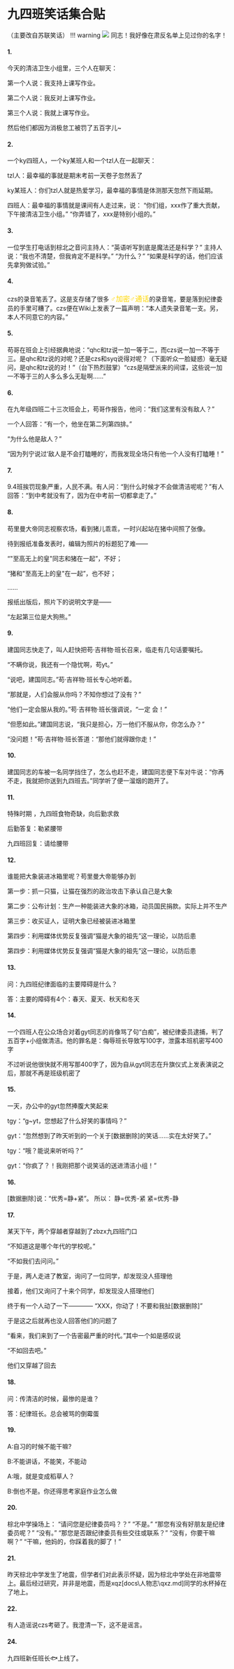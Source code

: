 # 九四班笑话集合贴
（主要改自苏联笑话）
!!! warning
    ![](pic\147px-OFF_TO_GULAG.jpg)
    同志！我好像在肃反名单上见过你的名字！


#### 1.
今天的清洁卫生小组里，三个人在聊天：

第一个人说：我支持上课写作业。

第二个人说：我反对上课写作业。

第三个人说：我就上课写作业。

然后他们都因为消极怠工被罚了五百字儿~

#### 2.
一个ky四班人，一个ky某班人和一个tzl人在一起聊天：

tzl人：最幸福的事就是期末考前一天卷子忽然丢了

ky某班人：你们tzl人就是热爱学习，最幸福的事情是体测那天忽然下雨延期。

四班人：最幸福的事情就是课间有人走过来，说：
“你们组，xxx作了重大贡献，下午接清洁卫生小组。”
“你弄错了，xxx是特别小组的。”

#### 3.
一位学生打电话到棕北之音问主持人：“英语听写到底是魔法还是科学？”
主持人说：“我也不清楚，但我肯定不是科学。”
“为什么？”
“如果是科学的话，他们应该先拿狗做试验。”

#### 4.
 czs的录音笔丢了。这是支存储了很多 <font color=#ffd700 size=3>♂加密♂通话</font>的录音笔，要是落到纪律委员的手里可糟了。czs便在Wiki上发表了一篇声明：“本人遗失录音笔一支。另，本人不同意它的内容。”

#### 5.
苟哥在班会上引经据典地说：“qhc和tz说一加一等于二，而czs说一加一不等于三。是qhc和tz说的对呢？还是czs和syq说得对呢？（下面听众一脸疑惑）毫无疑问，是qhc和tz说的对！”（台下热烈鼓掌）“czs是隔壁派来的间谍，这些说一加一不等于三的人多么多么无耻啊……”


#### 6.
在九年级四班二十三次班会上，苟哥作报告，他问：“我们这里有没有敌人？”

一个人回答：“有一个，他坐在第二列第四排。”

“为什么他是敌人？”

“因为列宁说过‘敌人是不会打瞌睡的’，而我发现全场只有他一个人没有打瞌睡！”　

#### 7.
9.4班挨罚现象严重，人民不满。有人问：“到什么时候才不会做清洁呢呢？”有人回答：“到中考就没有了，因为在中考前一切都拿走了。”

#### 8.

苟里曼大帝同志视察农场，看到猪儿乖乖，一时兴起站在猪中间照了张像。

待到报纸准备发表时，编辑为照片的标题犯了难——

“"至高无上的皇"同志和猪在一起”，不好；

“猪和"至高无上的皇"在一起”，也不好；

……

报纸出版后，照片下的说明文字是——

“左起第三位是大狗熊。”

#### 9.
建国同志快走了，叫人赶快把苟·吉祥物·班长召来，临走有几句话要嘱托。

“不瞒你说，我还有一个隐忧啊，苟yt。”

“说吧，建国同志。”苟·吉祥物·班长专心地听着。

“那就是，人们会服从你吗？不知你想过了没有？”

“他们一定会服从我的。”苟·吉祥物·班长强调说，“一定
会！”

“但愿如此。”建国同志说，“我只是担心，万一他们不服从你，你怎么办？”

“没问题！”苟·吉祥物·班长答道：“那他们就得跟你走！”

#### 10.
建国同志的车被一名同学挡住了，怎么也赶不走，建国同志便下车对牛说：“你再不走，我就把你送到九四班去。”同学听了便一溜烟的跑开了。

#### 11.

特殊时期 ，九四班食物奇缺，向后勤求救

后勤答复：勒紧腰带

九四班回复：请给腰带

#### 12.
谁能把大象装进冰箱里呢？苟里曼大帝能够办到

第一步：抓一只猫，让猫在强烈的政治攻击下承认自己是大象

第二步：公布计划：生产一种能装进大象的冰箱，动员国民捐款。实际上并不生产

第三步：收买证人，证明大象已经被装进冰箱里

第四步：利用媒体优势反复强调“猫是大象的祖先”这一理论，以防后患

第四步：利用媒体优势反复强调“猫是大象的祖先”这一理论，以防后患

#### 13.
问：九四班纪律面临的主要障碍是什么？

答：主要的障碍有4个：春天、夏天、秋天和冬天

#### 14.
一个四班人在公众场合对着gyt同志的肖像骂了句“白痴”，被纪律委员逮捕，判了五百字+小组做清洁。他的罪名是：侮辱班长导致写100字，泄露本班机密写400字

不过听说他很快就不用写那400字了，因为自从gyt同志在升旗仪式上发表演说之后，那就不再是班级机密了

#### 15.
一天，办公中的gyt忽然捧腹大笑起来

tgy：“g~yt，您想起了什么好笑的事情吗？”

gyt：“忽然想到了昨天听到的一个关于[数据删除]的笑话……实在太好笑了。”

tgy：“哦？能说来听听吗？”

gyt：“你疯了？！我刚把那个说笑话的送进清洁小组！”

#### 16.
[数据删除]说：“优秀=静+紧”。
所以：
静=优秀-紧
紧=优秀-静

#### 17.
某天下午，两个穿越者穿越到了zbzx九四班门口

“不知道这是哪个年代的学校呢。”

“不如我们去问问。”

于是，两人走进了教室，询问了一位同学，却发现没人搭理他

接着，他们又询问了十来个同学，却发现没人搭理他们

终于有一个人动了一下————
“XXX，你动了！不要和我扯[数据删除]”

于是这之后就再也没人回答他们的问题了

“看来，我们来到了一个告密最严重的时代。”其中一个如是感叹说

“不如回去吧。”

他们又穿越了回去

#### 18.
问：传清洁的时候，最惨的是谁？

答：纪律班长。总会被骂的倒霉蛋

#### 19.
A:自习的时候不能干嘛?

B:不能讲话，不能笑，不能动

A:哦，就是变成稻草人？

B:倒也不是。你还得思考家庭作业怎么做

#### 20.
棕北中学操场上：
“请问您是纪律委员吗？？”
“不是。”
“那您有没有好朋友是纪律委员呢？”
“没有。”
“那您是否跟纪律委员有些交往或联系？”
“没有，你要干嘛啊？”
“干嘛，他妈的，你踩着我的脚了！”

#### 21.
昨天棕北中学发生了地震，但学者们对此表示怀疑，因为棕北中学处在非地震带上。最后经过研究，并非是地震，而是xqz[docs\人物志\qxz.md]同学的水杯掉在了地上。

#### 22.
有人造谣说czs考砸了。我澄清一下，这不是谣言。

#### 24.
九四班新任班长🐟上线了。